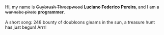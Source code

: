 Hi, my name is ~~Guybrush Threepwood~~ **Luciano Federico Pereira**, and I am a ~~wannabe pirate~~ **programmer**.<br><br>A short song: 248 bounty of doubloons gleams in the sun, a treasure hunt has just begun! Arrr!
